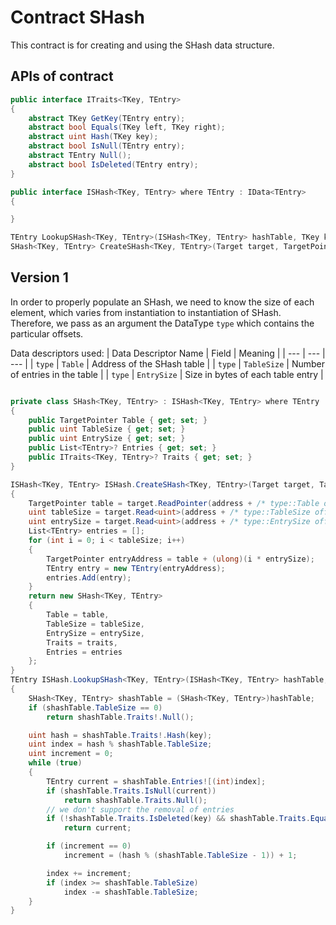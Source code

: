 # Contract SHash

This contract is for creating and using the SHash data structure.

## APIs of contract

```csharp
public interface ITraits<TKey, TEntry>
{
    abstract TKey GetKey(TEntry entry);
    abstract bool Equals(TKey left, TKey right);
    abstract uint Hash(TKey key);
    abstract bool IsNull(TEntry entry);
    abstract TEntry Null();
    abstract bool IsDeleted(TEntry entry);
}

public interface ISHash<TKey, TEntry> where TEntry : IData<TEntry>
{

}
```

``` csharp
TEntry LookupSHash<TKey, TEntry>(ISHash<TKey, TEntry> hashTable, TKey key) where TEntry : IData<TEntry>;
SHash<TKey, TEntry> CreateSHash<TKey, TEntry>(Target target, TargetPointer address, Target.TypeInfo type, ITraits<TKey, TEntry> traits) where TEntry : IData<TEntry>;
```

## Version 1

In order to properly populate an SHash, we need to know the size of each element, which varies from instantiation to instantiation of SHash. Therefore, we pass as an argument the DataType ```type``` which contains the particular offsets.

Data descriptors used:
| Data Descriptor Name | Field | Meaning |
| --- | --- | --- |
| `type` | `Table` | Address of the SHash table |
| `type` | `TableSize` | Number of entries in the table |
| `type` | `EntrySize` | Size in bytes of each table entry |

``` csharp

private class SHash<TKey, TEntry> : ISHash<TKey, TEntry> where TEntry : IData<TEntry>
{
    public TargetPointer Table { get; set; }
    public uint TableSize { get; set; }
    public uint EntrySize { get; set; }
    public List<TEntry>? Entries { get; set; }
    public ITraits<TKey, TEntry>? Traits { get; set; }
}

ISHash<TKey, TEntry> ISHash.CreateSHash<TKey, TEntry>(Target target, TargetPointer address, Target.TypeInfo type, ITraits<TKey, TEntry> traits)
{
    TargetPointer table = target.ReadPointer(address + /* type::Table offset */);
    uint tableSize = target.Read<uint>(address + /* type::TableSize offset */);
    uint entrySize = target.Read<uint>(address + /* type::EntrySize offset */);
    List<TEntry> entries = [];
    for (int i = 0; i < tableSize; i++)
    {
        TargetPointer entryAddress = table + (ulong)(i * entrySize);
        TEntry entry = new TEntry(entryAddress);
        entries.Add(entry);
    }
    return new SHash<TKey, TEntry>
    {
        Table = table,
        TableSize = tableSize,
        EntrySize = entrySize,
        Traits = traits,
        Entries = entries
    };
}
TEntry ISHash.LookupSHash<TKey, TEntry>(ISHash<TKey, TEntry> hashTable, TKey key)
{
    SHash<TKey, TEntry> shashTable = (SHash<TKey, TEntry>)hashTable;
    if (shashTable.TableSize == 0)
        return shashTable.Traits!.Null();

    uint hash = shashTable.Traits!.Hash(key);
    uint index = hash % shashTable.TableSize;
    uint increment = 0;
    while (true)
    {
        TEntry current = shashTable.Entries![(int)index];
        if (shashTable.Traits.IsNull(current))
            return shashTable.Traits.Null();
        // we don't support the removal of entries
        if (!shashTable.Traits.IsDeleted(key) && shashTable.Traits.Equals(key, shashTable.Traits.GetKey(current)))
            return current;

        if (increment == 0)
            increment = (hash % (shashTable.TableSize - 1)) + 1;

        index += increment;
        if (index >= shashTable.TableSize)
            index -= shashTable.TableSize;
    }
}
```
